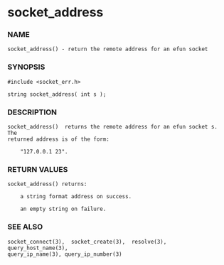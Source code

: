 # socket_address

### NAME

    socket_address() - return the remote address for an efun socket

### SYNOPSIS

    #include <socket_err.h>

    string socket_address( int s );

### DESCRIPTION

    socket_address()  returns the remote address for an efun socket s.  The
    returned address is of the form:

        "127.0.0.1 23".

### RETURN VALUES

    socket_address() returns:

        a string format address on success.

        an empty string on failure.

### SEE ALSO

    socket_connect(3),  socket_create(3),  resolve(3),  query_host_name(3),
    query_ip_name(3), query_ip_number(3)

